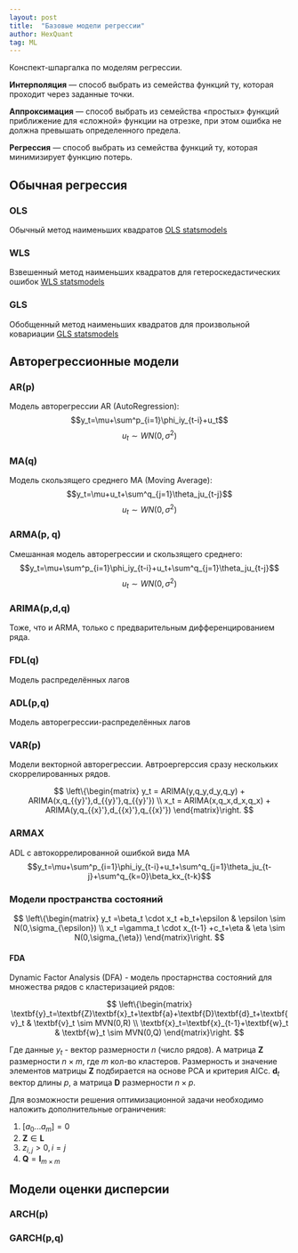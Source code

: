 ```yaml
---
layout: post
title:  "Базовые модели регрессии"
author: HexQuant
tag: ML
---
```

Конспект-шпаргалка по моделям регрессии.

**Интерполяция** — способ выбрать из семейства функций ту, которая проходит через заданные точки.

**Аппроксимация** — способ выбрать из семейства «простых» функций приближение для «сложной» функции на отрезке, при этом ошибка не должна превышать определенного предела.

**Регрессия** — способ выбрать из семейства функций ту, которая минимизирует функцию потерь.

## Обычная регрессия
### OLS
Обычный метод наименьших квадратов
[OLS statsmodels](https://www.statsmodels.org/devel/examples/notebooks/generated/ols.html)

### WLS
Взвешенный метод наименьших квадратов для гетероскедастических ошибок
[WLS statsmodels](https://www.statsmodels.org/devel/examples/notebooks/generated/wls.html)

### GLS
Обобщенный метод наименьших квадратов для произвольной ковариации
[GLS statsmodels](https://www.statsmodels.org/devel/examples/notebooks/generated/gls.html)

## Авторегрессионные модели
### AR(p)
Модель авторегрессии AR (AutoRegression):
$$y_t=\mu+\sum^p_{i=1}\phi_iy_{t-i}+u_t$$
$$u_t\sim WN(0,\sigma^2)$$
### MA(q)
Модель скользящего среднего MA (Moving Average):
$$y_t=\mu+u_t+\sum^q_{j=1}\theta_ju_{t-j}$$
$$u_t\sim WN(0,\sigma^2)$$

### ARMA(p, q)
Смешанная модель авторегрессии и скользящего среднего:
$$y_t=\mu+\sum^p_{i=1}\phi_iy_{t-i}+u_t+\sum^q_{j=1}\theta_ju_{t-j}$$
$$u_t\sim WN(0,\sigma^2)$$

### ARIMA(p,d,q)
Тоже, что и ARMA, только с предварительным дифференцированием ряда.

### FDL(q)
Модель распределённых лагов

### ADL(p,q)
Модель авторегрессии-распределённых лагов

### VAR(p)
Модели векторной авторегрессии. Автроергерссия сразу нескольких скоррелированных рядов.

$$
\left\{\begin{matrix}
y_t = ARIMA(y,q_y,d_y,q_y) + ARIMA(x,q_{{y}'},d_{{y}'},q_{{y}'})
\\
x_t = ARIMA(x,q_x,d_x,q_x) + ARIMA(y,q_{{x}'},d_{{x}'},q_{{x}'})
\end{matrix}\right.
$$
### ARMAX
ADL с автокоррелированной ошибкой вида MA
$$y_t=\mu+\sum^p_{i=1}\phi_iy_{t-i}+u_t+\sum^q_{j=1}\theta_ju_{t-j}+\sum^q_{k=0}\beta_kx_{t-k}$$

### Модели пространства состояний
$$
\left\{\begin{matrix}
y_t =\beta_t \cdot x_t +b_t+\epsilon & \epsilon \sim N(0,\sigma_{\epsilon})
\\
x_t =\gamma_t \cdot x_{t-1} +c_t+\eta & \eta \sim N(0,\sigma_{\eta})
\end{matrix}\right.
$$
#### FDA
Dynamic Factor Analysis (DFA) - модель простарнства состояний для множества рядов с кластеризацией рядов:

$$
\left\{\begin{matrix}
\textbf{y}_t=\textbf{Z}\textbf{x}_t+\textbf{a}+\textbf{D}\textbf{d}_t+\textbf{v}_t & \textbf{v}_t \sim MVN(0,R)
\\
\textbf{x}_t=\textbf{x}_{t-1}+\textbf{w}_t & \textbf{w}_t \sim MVN(0,Q)
\end{matrix}\right.
$$

Где данные $y_t$ - вектор размерности $n$ (число рядов). А матрица $\textbf{Z}$ размерности $n\times m$, где $m$ кол-во кластеров. Размерность и значение элементов матрицы $\textbf{Z}$ подбирается на основе PCA и критерия AICc.
$\textbf{d}_t$ вектор длины $p$, а матрица $\textbf{D}$ размерности $n\times p$.

Для возможности решения оптимизационной задачи необходимо наложить дополнительные ограничения:
1. $[a_0...a_m]=0$
2. $\textbf{Z} \in \textbf{L}$
3. $z_{i,j}>0, i=j$
4. $\textbf{Q}=\textbf{I}_{m \times m}$
## Модели оценки дисперсии
### ARCH(p)
### GARCH(p,q)



